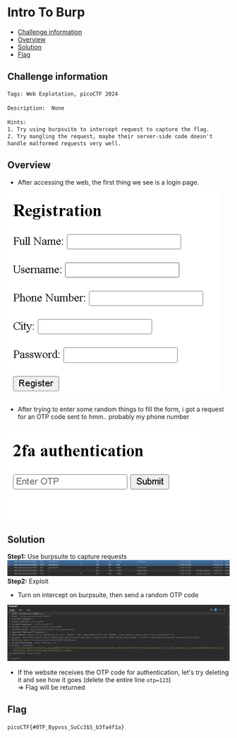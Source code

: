 # Intro To Burp
- [Challenge information](#challenge-information)
- [Overview](#overview)
- [Solution](#solution)
- [Flag](#flag)
## Challenge information
```text
Tags: Web Explotation, picoCTF 2024

Description:  None

Hints: 
1. Try using burpsuite to intercept request to capture the flag.
2. Try mangling the request, maybe their server-side code doesn't handle malformed requests very well.
```
## Overview
* After accessing the web, the first thing we see is a login page.  

![alt text](./Static/Images/IntroToBurp/image1.png)  
* After trying to enter some random things to fill the form, i got a request for an OTP code sent to hmm.. probably my phone number  

![alt text](./Static/Images/IntroToBurp/image2.png)
## Solution
**Step1:** Use burpsuite to capture requests  
![alt text](./Static/Images/IntroToBurp/image3.png)  
**Step2:** Exploit  
* Turn on intercept on burpsuite, then send a random OTP code  

![alt text](./Static/Images/IntroToBurp/image4.png)  
* If the website receives the OTP code for authentication, let's try deleting it and see how it goes (delete the entire line `otp=123`)  
=> Flag will be returned
## Flag
`picoCTF{#0TP_Bypvss_SuCc3$S_b3fa4f1a}`
